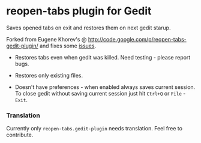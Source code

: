 # reopen-tabs plugin for Gedit

Saves opened tabs on exit and restores them on next gedit starup.

Forked from Eugene Khorev's @ <http://code.google.com/p/reopen-tabs-gedit-plugin/> and fixes some [issues](http://code.google.com/p/reopen-tabs-gedit-plugin/issues/list).

 - Restores tabs even when gedit was killed. Need testing - please report bugs.

 - Restores only existing files.

 - Doesn't have preferences - when enabled always saves current session. To close gedit without saving current session just hit `Ctrl+Q` or `File` - `Exit`.


### Translation

Currently only `reopen-tabs.gedit-plugin` needs translation. Feel free to contribute.
